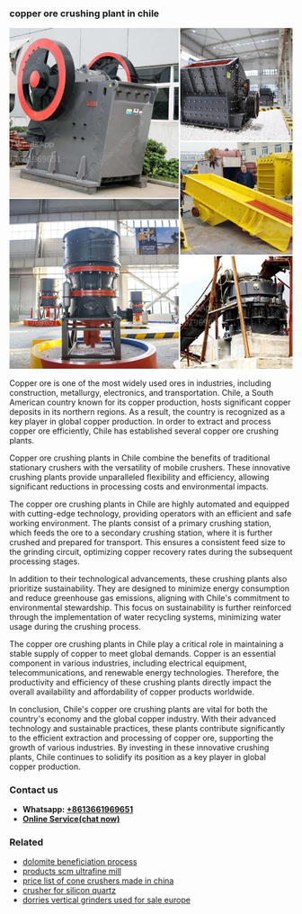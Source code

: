 <h3>copper ore crushing plant in chile</h3><img src='1708589358.jpg' alt=''><p>Copper ore is one of the most widely used ores in industries, including construction, metallurgy, electronics, and transportation. Chile, a South American country known for its copper production, hosts significant copper deposits in its northern regions. As a result, the country is recognized as a key player in global copper production. In order to extract and process copper ore efficiently, Chile has established several copper ore crushing plants.</p><p>Copper ore crushing plants in Chile combine the benefits of traditional stationary crushers with the versatility of mobile crushers. These innovative crushing plants provide unparalleled flexibility and efficiency, allowing significant reductions in processing costs and environmental impacts.</p><p>The copper ore crushing plants in Chile are highly automated and equipped with cutting-edge technology, providing operators with an efficient and safe working environment. The plants consist of a primary crushing station, which feeds the ore to a secondary crushing station, where it is further crushed and prepared for transport. This ensures a consistent feed size to the grinding circuit, optimizing copper recovery rates during the subsequent processing stages.</p><p>In addition to their technological advancements, these crushing plants also prioritize sustainability. They are designed to minimize energy consumption and reduce greenhouse gas emissions, aligning with Chile's commitment to environmental stewardship. This focus on sustainability is further reinforced through the implementation of water recycling systems, minimizing water usage during the crushing process.</p><p>The copper ore crushing plants in Chile play a critical role in maintaining a stable supply of copper to meet global demands. Copper is an essential component in various industries, including electrical equipment, telecommunications, and renewable energy technologies. Therefore, the productivity and efficiency of these crushing plants directly impact the overall availability and affordability of copper products worldwide.</p><p>In conclusion, Chile's copper ore crushing plants are vital for both the country's economy and the global copper industry. With their advanced technology and sustainable practices, these plants contribute significantly to the efficient extraction and processing of copper ore, supporting the growth of various industries. By investing in these innovative crushing plants, Chile continues to solidify its position as a key player in global copper production.</p><h3>Contact us</h3><ul><li><strong>Whatsapp:&nbsp;<a href="https://wa.me/8613661969651">+8613661969651</a></strong></li><li><a href="https://swt.shibang-china.com/?git&amp;zhl&amp;copper ore crushing plant in chile"><strong>Online Service(chat now)</strong></a></li></ul><h3>Related</h3><ul><li><a href='dolomite beneficiation process.md'>dolomite beneficiation process</a></li><li><a href='products scm ultrafine mill.md'>products scm ultrafine mill</a></li><li><a href='price list of cone crushers made in china.md'>price list of cone crushers made in china</a></li><li><a href='crusher for silicon quartz.md'>crusher for silicon quartz</a></li><li><a href='dorries vertical grinders used for sale europe.md'>dorries vertical grinders used for sale europe</a></li></ul>